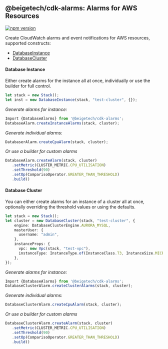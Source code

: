 ## @beigetech/cdk-alarms: Alarms for AWS Resources

[![npm version](https://badge.fury.io/js/%40beigetech%2Fcdk-alarms.svg)](https://badge.fury.io/js/%40beigetech%2Fcdk-alarms)

Create CloudWatch alarms and event notifications for AWS resources, supported constructs:

 - [DatabaseInstance](#database-instance)
 - [DatabaseCluster](#database-cluster)

#### Database Instance

Either create alarms for the instance all at once, individually or use the builder for full control.

```ts
let stack = new Stack();
let inst = new DatabaseInstance(stack, "test-cluster", {});
```

*Generate alarms for instance:*

```ts
Import {DatabaseAlarms} from '@beigetech/cdk-alarms';
DatabaseAlarm.createInstanceAlarms(stack, cluster);
```

*Generate individual alarms:*

```ts 
DatabaserAlarm.createCpuAlarm(stack, cluster);
```

*Or use a builder for custom alarms*

```ts
DatabaseAlarm.createAlarm(stack, cluster)
   .setMetric(CLUSTER_METRIC.CPU_UTILISATION)
   .setThreshold(90)
   .setOp(ComparisoOperator.GREATER_THAN_THRESHOLD)
   .build()
```

#### Database Cluster 
You can either create alarms for an instance of a cluster all at once, optionally overriding the threshold values or using the defaults.

```ts
let stack = new Stack();
let cluster = new DatabaseCluster(stack, "test-cluster", {
    engine: DatabaseClusterEngine.AURORA_MYSQL,
    masterUser: {
      username: "admin",
    },
    instanceProps: {
      vpc: new Vpc(stack, "test-vpc"),
      instanceType: InstanceType.of(InstanceClass.T3, InstanceSize.MICRO),
    },
});
```

*Generate alarms for instance:*

```ts
Import {DatabaseAlarms} from '@beigetech/cdk-alarms';
DatabaseClusterAlarm.createClusterAlarms(stack, cluster);
```

*Generate individual alarms:*

```ts 
DatabaseClusterAlarm.createCpuAlarm(stack, cluster);
```

*Or use a builder for custom alarms*

```ts
DatabaseClusterAlarm.createAlarm(stack, cluster)
   .setMetric(CLUSTER_METRIC.CPU_UTILISATION)
   .setThreshold(90)
   .setOp(ComparisoOperator.GREATER_THAN_THRESHOLD)
   .build()
```
